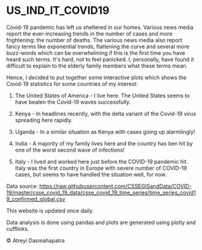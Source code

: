 # US_IND_IT_COVID19

Covid-19 pandemic has left us sheltered in our homes. Various news media report the ever-increasing trends in the number of cases and more frightening: the number of deaths. The various news media also report fancy terms like exponential trends, flattening the curve and several more buzz-words which can be overwhelming if this is the first time you have heard such terms. It's hard, not to feel panicked. I, personally, have found it difficult to explain to the elderly family members what these terms mean.

Hence, I decided to put together some interactive plots which shows the Covid-19 statistics for some countries of my interest:

1) The United States of America - I live here. The United States seems to have beaten the Covid-19 waves successfully.

2) Kenya - In headlines recently, with the delta variant of the Covid-19 virus spreading here rapidly.

3) Uganda - In a similar situation as Kenya with cases going up alarmlingly!

4) India - A majority of my family lives here and the country has ben hit by one of the worst second wave of infections!

5) Italy - I lived and worked here just before the COVID-19 pandemic hit. Italy was the first country in Europe with severe number of COVID-19 cases, but seems to have handled the situation well, for now.

Data source: https://raw.githubusercontent.com/CSSEGISandData/COVID-19/master/csse_covid_19_data/csse_covid_19_time_series/time_series_covid19_confirmed_global.csv

This website is updated once daily.

Data analysis is done using pandas and plots are generated using plotly and cufflinks.

© Atreyi Dasmahapatra

